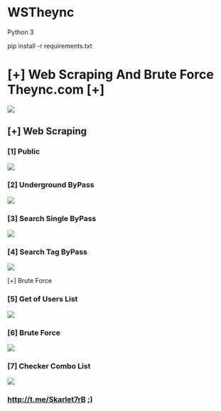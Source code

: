 # WSTheync

Python 3

pip install -r requirements.txt

# [+] Web Scraping And Brute Force Theync.com [+]

![](0.gif)

## [+] Web Scraping

### [1] Public

![](https://github.com/Skarlet7rB/WSTheync/releases/download/untagged-fd0c8045c18051953297/1.gif)

### [2] Underground  ByPass

![](https://github.com/Skarlet7rB/WSTheync/releases/download/untagged-52c719354bec2df94d20/2.gif)

### [3] Search Single  ByPass

![](https://github.com/Skarlet7rB/WSTheync/releases/download/untagged-e6f68d4132ab882e18ff/3.gif)

### [4] Search Tag  ByPass

![](https://github.com/Skarlet7rB/WSTheync/releases/download/untagged-fc3906f01959550618e0/4.gif)

[+] Brute Force

### [5] Get of Users List

![](https://github.com/Skarlet7rB/WSTheync/releases/download/untagged-5ac26d1ba5aa64e08ea4/5.gif)

### [6] Brute Force

![](https://github.com/Skarlet7rB/WSTheync/releases/download/untagged-2af2420257e123f16ffe/6.gif)

### [7] Checker Combo List

![](https://github.com/Skarlet7rB/WSTheync/releases/download/untagged-567235e9dcd5fdf04ef9/7.gif)


### http://t.me/Skarlet7rB ;)
